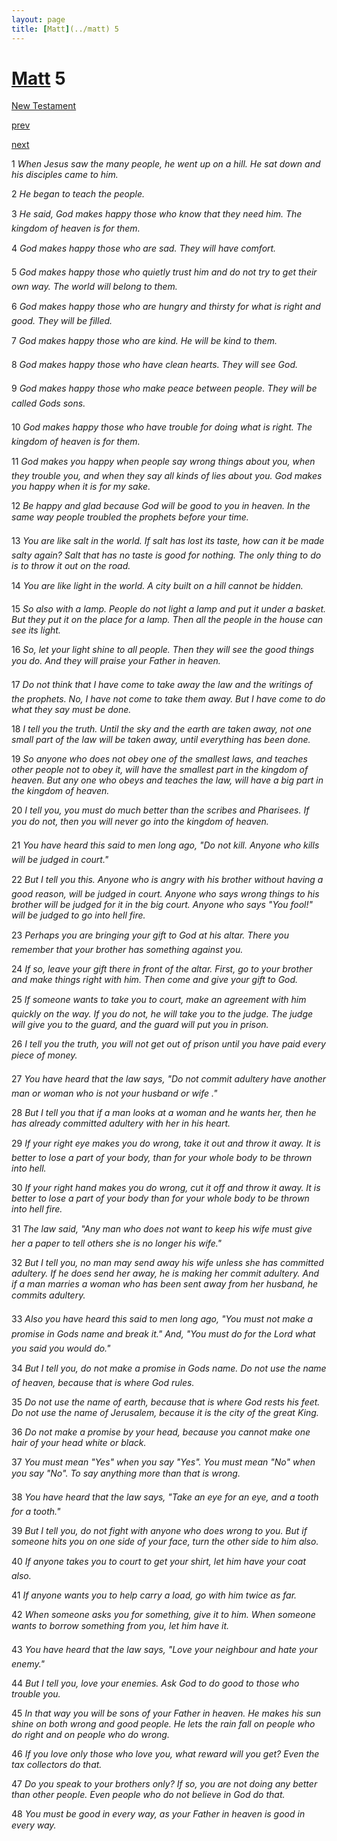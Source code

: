 ```yaml
---
layout: page
title: [Matt](../matt) 5
---
```


# [Matt](../matt) 5

[New Testament](/new-testament)


[prev](matt-4.html)


[next](matt-6.html)

1 _When Jesus saw the many people, he went up on a hill. He sat down and his disciples came to him._

2 _He began to teach the people._

3 _He said, God makes happy those who know that they need him. The kingdom of heaven is for them._

4 _God makes happy those who are sad. They will have comfort._

5 _God makes happy those who quietly trust him and do not try to get their own way. The world will belong to them._

6 _God makes happy those who are hungry and thirsty for what is right and good. They will be filled._

7 _God makes happy those who are kind. He will be kind to them._

8 _God makes happy those who have clean hearts. They will see God._

9 _God makes happy those who make peace between people. They will be called Gods sons._

10 _God makes happy those who have trouble for doing what is right. The kingdom of heaven is for them._

11 _God makes you happy when people say wrong things about you, when they trouble you,  and when they say all kinds of lies about you. God makes you happy when it is for my sake._

12 _Be happy and glad because God will be good to you in heaven. In the same way people troubled the prophets before your time._

13 _You are like salt in the world. If salt has lost its taste, how can it be made salty again?  Salt that has no taste is good for nothing. The only thing to do is to throw it out on the road._

14 _You are like light in the world. A city built on a hill cannot be hidden._

15 _So also with a lamp. People do not light a lamp and put it under a basket. But they put it on the place for a lamp. Then all the people in the house can see its light._

16 _So, let your light shine to all people. Then they will see the good things you do. And they will praise your Father in heaven._

17 _Do not think that I have come to take away the law and the writings of the prophets. No,  I have not come to take them away. But I have come to do what they say must be done._

18 _I tell you the truth. Until the sky and the earth are taken away, not one small part of the law will be taken away, until everything has been done._

19 _So anyone who does not obey one of the smallest laws, and teaches other people not to obey it, will have the smallest part in the kingdom of heaven. But any one who obeys and teaches the law, will have a big part in the kingdom of heaven._

20 _I tell you, you must do much better than the scribes and Pharisees. If you do not, then you will never go into the kingdom of heaven._

21 _You have heard this said to men long ago, "Do not kill. Anyone who kills will be judged in court."_

22 _But I tell you this. Anyone who is angry with his brother without having a good reason,  will be judged in court. Anyone who says wrong things to his brother will be judged for it in the big court. Anyone who says "You fool!" will be judged to go into hell fire._

23 _Perhaps you are bringing your gift to God at his altar. There you remember that your brother has something against you._

24 _If so, leave your gift there in front of the altar. First, go to your brother and make things right with him. Then come and give your gift to God._

25 _If someone wants to take you to court, make an agreement with him quickly on the way.  If you do not, he will take you to the judge. The judge will give you to the guard, and the guard will put you in prison._

26 _I tell you the truth, you will not get out of prison until you have paid every piece of money._

27 _You have heard that the law says, "Do not commit adultery have another man or woman who is not your husband or wife ."_

28 _But I tell you that if a man looks at a woman and he wants her, then he has already committed adultery with her in his heart._

29 _If your right eye makes you do wrong, take it out and throw it away. It is better to lose a part of your body, than for your whole body to be thrown into hell._

30 _If your right hand makes you do wrong, cut it off and throw it away. It is better to lose a part of your body than for your whole body to be thrown into hell fire._

31 _The law said, "Any man who does not want to keep his wife must give her a paper to tell others she is no longer his wife."_

32 _But I tell you, no man may send away his wife unless she has committed adultery. If he does send her away, he is making her commit adultery. And if a man marries a woman who has been sent away from her husband, he commits adultery._

33 _Also you have heard this said to men long ago, "You must not make a promise in Gods name and break it." And, "You must do for the Lord what you said you would do."_

34 _But I tell you, do not make a promise in Gods name. Do not use the name of heaven,  because that is where God rules._

35 _Do not use the name of earth, because that is where God rests his feet. Do not use the name of Jerusalem, because it is the city of the great King._

36 _Do not make a promise by your head, because you cannot make one hair of your head white or black._

37 _You must mean "Yes" when you say "Yes". You must mean "No" when you say "No".  To say anything more than that is wrong._

38 _You have heard that the law says, "Take an eye for an eye, and a tooth for a tooth."_

39 _But I tell you, do not fight with anyone who does wrong to you. But if someone hits you on one side of your face, turn the other side to him also._

40 _If anyone takes you to court to get your shirt, let him have your coat also._

41 _If anyone wants you to help carry a load, go with him twice as far._

42 _When someone asks you for something, give it to him. When someone wants to borrow something from you, let him have it._

43 _You have heard that the law says, "Love your neighbour and hate your enemy."_

44 _But I tell you, love your enemies. Ask God to do good to those who trouble you._

45 _In that way you will be sons of your Father in heaven. He makes his sun shine on both wrong and good people. He lets the rain fall on people who do right and on people who do wrong._

46 _If you love only those who love you, what reward will you get? Even the tax collectors do that._

47 _Do you speak to your brothers only? If so, you are not doing any better than other people. Even people who do not believe in God do that._

48 _You must be good in every way, as your Father in heaven is good in every way._

